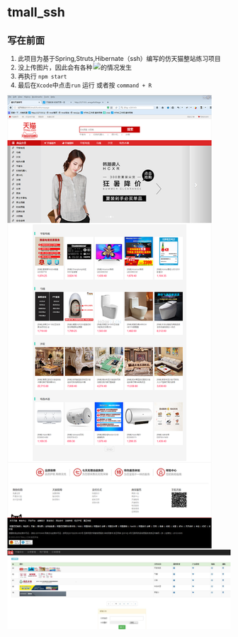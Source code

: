 # tmall_ssh
## 写在前面

1. 此项目为基于Spring,Struts,Hibernate（ssh）编写的仿天猫整站练习项目
2. 没上传图片，因此会有各种![img](https://github.com/zxujf/tmall_ssh/blob/master/我没上传图片.jpg)的情况发生
3. 再执行 `npm start`
4. 最后在`Xcode`中点击`run` 运行 或者按 `command + R`

![仿天猫首页](https://github.com/zxujf/tmall_ssh/blob/master/首页展示.png)
![仿天猫后台](https://github.com/zxujf/tmall_ssh/blob/master/后台展示.jpg)
